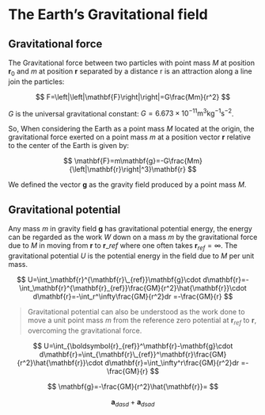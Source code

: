 # The Earth’s Gravitational field

## Gravitational force

The Gravitational force between two particles with point mass $M$ at position $\mathbf{r}_0$ and $m$ at position $\mathbf{r}$ separated by a distance r is an attraction along a line join the particles:

$$
F=\left|\left|\mathbf{F}\right|\right|=G\frac{Mm}{r^2}
$$

$G$ is the universal gravitational constant: $G=6.673\times10^{-11}\mathrm{m}^3\mathrm{kg}^{-1}\mathrm{s}^{-2}$.

So, When considering the Earth as a point mass $M$ located at the origin, the gravitational force exerted on a point mass $m$ at a position vector $\mathbf{r}$ relative to the center of the Earth is given by:

$$
\mathbf{F}=m\mathbf{g}=-G\frac{Mm}{\left|\mathbf{r}\right|^3}\mathbf{r}
$$

We defined the vector $\mathbf{g}$ as the gravity field produced by a point mass $M$.

## Gravitational potential

Any mass $m$ in gravity field $\mathbf{g}$ has gravitational potential energy, the energy can be regarded as the work $W$ down on a mass $m$ by the gravitational force due to $M$ in moving from $\mathbf{r}$ to $\mathbf{r}\_{ref}$ where one often takes $\mathbf{r}_{ref}=\infty$. The gravitational potential $U$ is the potential energy in the field due to $M$ per unit mass.

$$
U=\int_\mathbf{r}^{\mathbf{r}\_{ref}}\mathbf{g}\cdot d\mathbf{r}=-\int_\mathbf{r}^{\mathbf{r}_{ref}}\frac{GM}{r^2}\hat{\mathbf{r}}\cdot d\mathbf{r}=-\int_r^\infty\frac{GM}{r^2}dr
=-\frac{GM}{r}
$$

> Gravitational potential can also be understood as the work done to move a unit point mass $m$ from the reference zero potential at $\mathbf{r}_{ref}$ to $\mathbf{r}$, overcoming the gravitational force.

$$
U=\int_{\boldsymbol{r}_{ref}}^\mathbf{r}-\mathbf{g}\cdot d\mathbf{r}=\int_{\mathbf{r}\_{ref}}^\mathbf{r}\frac{GM}{r^2}\hat{\mathbf{r}}\cdot d\mathbf{r}=\int_\infty^r\frac{GM}{r^2}dr
=-\frac{GM}{r}
$$

$$
\mathbf{g}=-\frac{GM}{r^2}\hat{\mathbf{r}}=
$$

$$
\boldsymbol{a}_{dasd}+\mathbf{a}_{dsad}
$$
